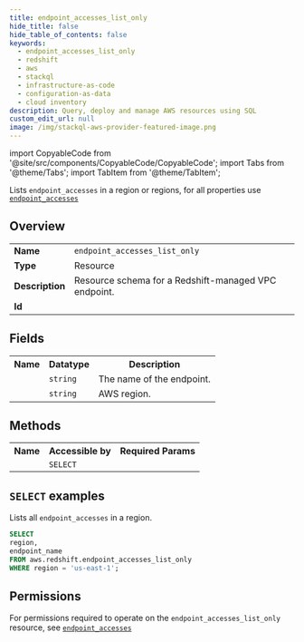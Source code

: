 ```yaml
---
title: endpoint_accesses_list_only
hide_title: false
hide_table_of_contents: false
keywords:
  - endpoint_accesses_list_only
  - redshift
  - aws
  - stackql
  - infrastructure-as-code
  - configuration-as-data
  - cloud inventory
description: Query, deploy and manage AWS resources using SQL
custom_edit_url: null
image: /img/stackql-aws-provider-featured-image.png
---
```


import CopyableCode from '@site/src/components/CopyableCode/CopyableCode';
import Tabs from '@theme/Tabs';
import TabItem from '@theme/TabItem';

Lists <code>endpoint_accesses</code> in a region or regions, for all properties use <a href="/services/serviceName/endpoint_accesses/"><code>endpoint_accesses</code></a>

## Overview
<table>
<tbody>
<tr><td><b>Name</b></td><td><code>endpoint_accesses_list_only</code></td></tr>
<tr><td><b>Type</b></td><td>Resource</td></tr>
<tr><td><b>Description</b></td><td>Resource schema for a Redshift-managed VPC endpoint.</td></tr>
<tr><td><b>Id</b></td><td><CopyableCode code="aws.redshift.endpoint_accesses_list_only" /></td></tr>
</tbody>
</table>

## Fields
<table>
<tbody>
<tr><th>Name</th><th>Datatype</th><th>Description</th></tr><tr><td><CopyableCode code="endpoint_name" /></td><td><code>string</code></td><td>The name of the endpoint.</td></tr>
<tr><td><CopyableCode code="region" /></td><td><code>string</code></td><td>AWS region.</td></tr>
</tbody>
</table>

## Methods

<table>
<tbody>
  <tr>
    <th>Name</th>
    <th>Accessible by</th>
    <th>Required Params</th>
  </tr>
  <tr>
    <td><CopyableCode code="list_resources" /></td>
    <td><code>SELECT</code></td>
    <td><CopyableCode code="region" /></td>
  </tr>
</tbody>
</table>

## `SELECT` examples
Lists all <code>endpoint_accesses</code> in a region.
```sql
SELECT
region,
endpoint_name
FROM aws.redshift.endpoint_accesses_list_only
WHERE region = 'us-east-1';
```


## Permissions

For permissions required to operate on the <code>endpoint_accesses_list_only</code> resource, see <a href="/services/redshift/endpoint_accesses/#permissions"><code>endpoint_accesses</code></a>

